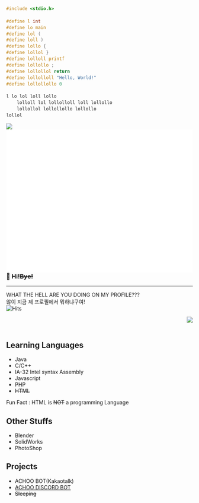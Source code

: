 ```c
#include <stdio.h>

#define l int
#define lo main
#define lol (
#define loll )
#define lollo {
#define lollol }
#define lolloll printf
#define lollollo ;
#define lollollol return
#define lollolloll "Hello, World!"
#define lollollollo 0

l lo lol loll lollo
    lolloll lol lollolloll loll lollollo
    lollollol lollollollo lollollo
lollol
```


<img align="left" src="https://github-readme-stats.vercel.app/api?username=williameom5678&show_icons=true&count_private=true&include_all_commits=true" /><br>
<img align="right" src="https://github.com/williameom5678/williameom5678/blob/main/github-metrics.svg" /><br><br>

### 👋 Hi!~~Bye!~~

-----

WHAT THE HELL ARE YOU DOING ON MY PROFILE???<br>
않이 지금 제 프로필에서 뭐하냐구여!<br>![Hits](https://hits.seeyoufarm.com/api/count/incr/badge.svg?url=https%3A%2F%2Fgithub.com%2Fwilliameom5678%2Fwilliameom5678&count_bg=%2379C83D&title_bg=%23555555&icon=&icon_color=%23E7E7E7&title=hits&edge_flat=false)
<!--![Top Langs](https://github-readme-stats.vercel.app/api/top-langs/?username=williameom5678&layout=compact)-->
<img align="right" src="https://github-readme-stats.vercel.app/api/top-langs/?username=williameom5678&layout=compact" /><br><br>

## Learning Languages

- Java
- C/C++
- IA-32 Intel syntax Assembly
- Javascript
- PHP
- ~~HTML~~

Fun Fact : HTML is ~~NOT~~ a programming Language

## Other Stuffs

- Blender
- SolidWorks
- PhotoShop


## Projects

- ACHOO BOT(Kakaotalk)
- [ACHOO DISCORD BOT](https://discord.com/oauth2/authorize?client_id=713656780374147102&permissions=8&scope=bot)
- ~~Sleeping~~
<!--
**williameom5678/williameom5678** is a ✨ _special_ ✨ repository because its `README.md` (this file) appears on your GitHub profile.

Here are some ideas to get you started:

- 🔭 I’m currently working on ...
- 🌱 I’m currently learning ...
- 👯 I’m looking to collaborate on ...
- 🤔 I’m looking for help with ...
- 💬 Ask me about ...
- 📫 How to reach me: ...
- 😄 Pronouns: ...
- ⚡ Fun fact: ...
-->
